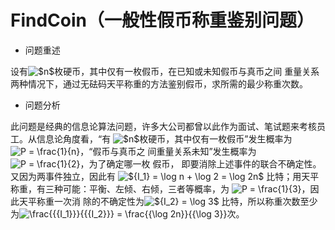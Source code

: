 # FindCoin（一般性假币称重鉴别问题）
- 问题重述

设有<img src="https://latex.codecogs.com/gif.latex?$n$" title="$n$" />枚硬币，其中仅有一枚假币，在已知或未知假币与真币之间
重量关系两种情况下，通过无砝码天平称重的方法鉴别假币，求所需的最少称重次数。
	
- 问题分析

此问题是经典的信息论算法问题，许多大公司都曾以此作为面试、笔试题来考核员工。从信息论角度看，“有
<img src="https://latex.codecogs.com/gif.latex?$n$" title="$n$" />枚硬币，其中仅有一枚假币”发生概率为
<img src="https://latex.codecogs.com/gif.latex?P&space;=&space;\frac{1}{n}" title="P = \frac{1}{n}" />，“假币与真币之
间重量关系未知”发生概率为
<img src="https://latex.codecogs.com/gif.latex?P&space;=&space;\frac{1}{2}" title="P = \frac{1}{2}" />，为了确定哪一枚
假币，
即要消除上述事件的联合不确定性。又因为两事件独立，因此有
<img src="https://latex.codecogs.com/gif.latex?${I_1}&space;=&space;\log&space;n&space;&plus;&space;\log&space;2&space;=&space;\log&space;2n$" title="${I_1} = \log n + \log 2 = \log 2n$" />
比特；用天平称重，有三种可能：平衡、左倾、右倾，三者等概率，为
<img src="https://latex.codecogs.com/gif.latex?P&space;=&space;\frac{1}{3}" title="P = \frac{1}{3}" />，因此天平称重一次消
除的不确定性为<img src="https://latex.codecogs.com/gif.latex?${I_2}&space;=&space;\log&space;3$" title="${I_2} = \log 3$" />
比特，所以称重次数至少为<img src="https://latex.codecogs.com/gif.latex?\frac{{{I_1}}}{{{I_2}}}&space;=&space;\frac{{\log&space;2n}}{{\log&space;3}}" title="\frac{{{I_1}}}{{{I_2}}} = \frac{{\log 2n}}{{\log 3}}" />次。
